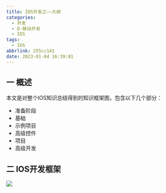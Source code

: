 ```yaml
---
title: IOS开发之——大纲
categories:
  - 开发
  - D-移动开发
  - IOS
tags:
  - IOS
abbrlink: 255cc141
date: 2023-01-04 16:39:01
---
```

## 一 概述

本文是对整个IOS知识总结得到的知识框架图，包含以下几个部分：

* 准备阶段
* 基础
* 示例项目
* 高级控件
* 项目
* 高级开发

<!--more-->

## 二 IOS开发框架
![][1]


[1]:https://jsd.onmicrosoft.cn/gh/PGzxc/CDN/blog-ios/ios-all-xmind-summary.png